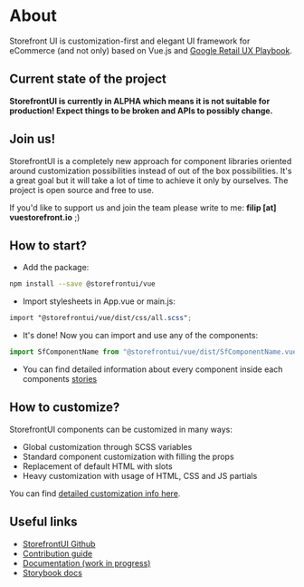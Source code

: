 # About

Storefront UI is customization-first and elegant
UI framework for eCommerce (and not only)
based on Vue.js and
[Google Retail UX Playbook](https://services.google.com/fh/files/events/pdf_retail_ux_playbook.pdf).

## Current state of the project

**StorefrontUI is currently in ALPHA which means
it is not suitable for production!
Expect things to be broken and APIs to possibly change.**

## Join us!

StorefrontUI is a completely new approach for component libraries oriented
around customization possibilities instead of out of the box possibilities.
It's a great goal but it will take a lot of time to achieve it only by ourselves.
The project is open source and free to use.

If you'd like to support us and join the team please write to me:
**filip [at] vuestorefront.io** ;)

## How to start?

- Add the package:

```bash
npm install --save @storefrontui/vue
```

- Import stylesheets in App.vue or main.js:

```scss
import "@storefrontui/vue/dist/css/all.scss";
```

- It's done! Now you can import and use any of the components:

```js
import SfComponentName from "@storefrontui/vue/dist/SfComponentName.vue"
```

- You can find detailed information about every component inside each components
[stories](http://storybook.storefrontui.io/)

## How to customize?

StorefrontUI components can be customized in many ways:

- Global customization through SCSS variables
- Standard component customization with filling the props
- Replacement of default HTML with slots
- Heavy customization with usage of HTML, CSS and JS partials

You can find [detailed customization info here](customization.md).

## Useful links

- [StorefrontUI Github](https://github.com/Divanteltd/storefront-ui)
- [Contribution guide](https://github.com/DivanteLtd/storefront-ui/blob/master/CONTRIBUTING.md)
- [Documentation (work in progress)](https://docs.storefrontui.io/)
- [Storybook docs](https://storybook.js.org/docs/basics/introduction/)
